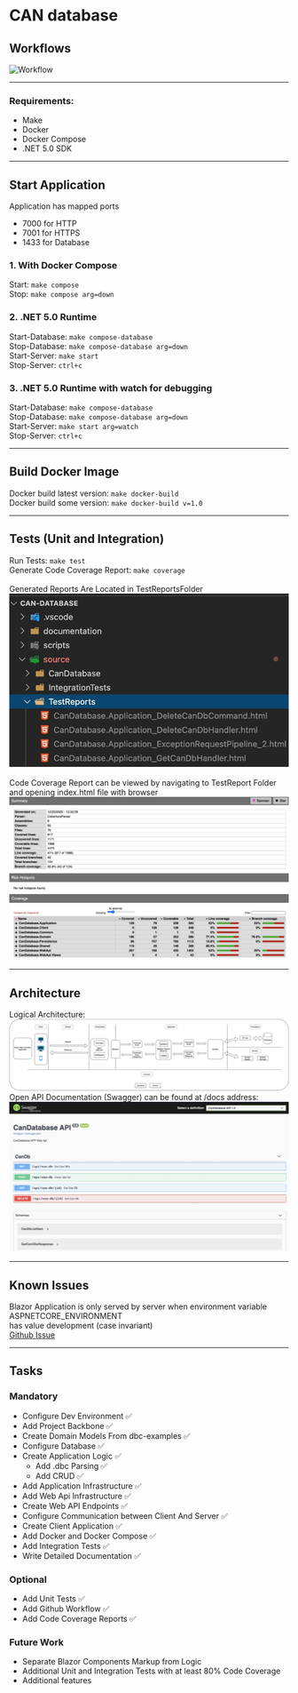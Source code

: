 # CAN database

## Workflows
![Workflow](https://github.com/ipazanin/can-database/workflows/can-db-workflow/badge.svg)
<hr/>

### Requirements:

- Make
- Docker
- Docker Compose
- .NET 5.0 SDK

<hr/>

## Start Application

Application has mapped ports
- 7000 for HTTP
- 7001 for HTTPS
- 1433 for Database

### 1. With Docker Compose

Start: `make compose` <br/>
Stop: `make compose arg=down`

### 2. .NET 5.0 Runtime

Start-Database: `make compose-database` <br/>
Stop-Database: `make compose-database arg=down` <br/>
Start-Server: `make start` <br/>
Stop-Server: `ctrl+c`

### 3. .NET 5.0 Runtime with watch for debugging

Start-Database: `make compose-database` <br/>
Stop-Database: `make compose-database arg=down` <br/>
Start-Server: `make start arg=watch` <br/>
Stop-Server: `ctrl+c` <br/>

<hr/>

## Build Docker Image
Docker build latest version: `make docker-build` <br/>
Docker build some version: `make docker-build v=1.0` <br/>

<hr/>

## Tests (Unit and Integration)
Run Tests: `make test` <br/>
Generate Code Coverage Report: `make coverage` <br/>
<br/>
Generated Reports Are Located in TestReportsFolder
![Test Reports Location](documentation/images/test-reports-location.jpeg)
<br/>
<br/>
Code Coverage Report can be viewed by navigating to TestReport Folder and opening index.html file with browser
![Code Coverage](documentation/images/code-coverage.jpeg)
<br/>
<hr/>

## Architecture
Logical Architecture:
<br/>
![Logical Architecture](documentation/images/logical-architecture.png)
<br/>
Open API Documentation (Swagger) can be found at /docs address:
<br/>
![Swagger](documentation/images/swagger.jpeg)
<br/>
<hr/>

## Known Issues

Blazor Application is only served by server when environment variable ASPNETCORE_ENVIRONMENT <br/>
has value development (case invariant) <br/>
[Github Issue](https://github.com/dotnet/aspnetcore/issues/21992)

<hr/>

## Tasks

### Mandatory

- Configure Dev Environment ✅
- Add Project Backbone ✅
- Create Domain Models From dbc-examples ✅
- Configure Database ✅
- Create Application Logic ✅
  - Add .dbc Parsing ✅
  - Add CRUD ✅
- Add Application Infrastructure ✅
- Add Web Api Infrastructure ✅
- Create Web API Endpoints ✅
- Configure Communication between Client And Server ✅
- Create Client Application ✅
- Add Docker and Docker Compose ✅
- Add Integration Tests ✅
- Write Detailed Documentation ✅

### Optional

- Add Unit Tests ✅
- Add Github Workflow ✅
- Add Code Coverage Reports ✅

### Future Work

- Separate Blazor Components Markup from Logic
- Additional Unit and Integration Tests with at least 80% Code Coverage 
- Additional features
